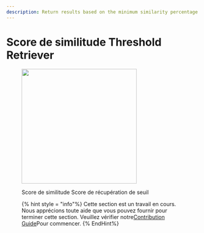 ```yaml
---
description: Return results based on the minimum similarity percentage.
---
```


# Score de similitude Threshold Retriever

<Figure> <img src = "../../../. GitBook / Assets / Image (147) .png" alt = "" width = "301"> <figcaption> <p> Score de similitude Score de récupération de seuil </p> </figcaption> </piguré>

{% hint style = "info"%}
Cette section est un travail en cours. Nous apprécions toute aide que vous pouvez fournir pour terminer cette section. Veuillez vérifier notre[Contribution Guide](broken-reference)Pour commencer.
{% EndHint%}
